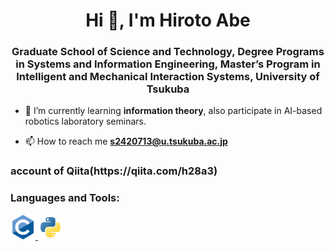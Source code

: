 <h1 align="center">Hi 👋, I'm Hiroto Abe</h1>
<h3 align="center">Graduate School of Science and Technology, Degree Programs in Systems and Information Engineering, Master’s Program in Intelligent and Mechanical Interaction Systems, University of Tsukuba</h3>

- 🌱 I’m currently learning **information theory**, also participate in AI-based robotics laboratory seminars.

- 📫 How to reach me **s2420713@u.tsukuba.ac.jp**

<p align="left">
</p>

<h3 align="left">account of Qiita(https://qiita.com/h28a3)</h3>

<h3 align="left">Languages and Tools:</h3>
<p align="left"> <a href="https://www.cprogramming.com/" target="_blank" rel="noreferrer"> <img src="https://raw.githubusercontent.com/devicons/devicon/master/icons/c/c-original.svg" alt="c" width="40" height="40"/> </a> <a href="https://www.python.org" target="_blank" rel="noreferrer"> <img src="https://raw.githubusercontent.com/devicons/devicon/master/icons/python/python-original.svg" alt="python" width="40" height="40"/> </a> </p>
